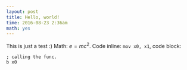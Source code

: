 ```yaml
---
layout: post
title: Hello, world!
time: 2016-08-23 2:36am
math: yes
---
```


This is just a test :) Math: $e = mc^2$. Code inline: `mov x0, x1`, code block:

```
; calling the func.
b x0
```
